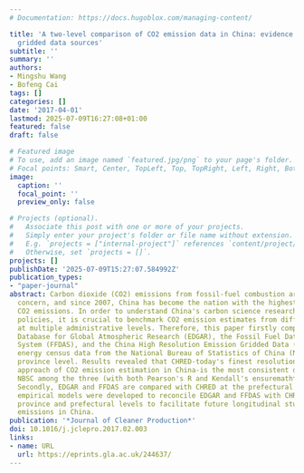 ```yaml
---
# Documentation: https://docs.hugoblox.com/managing-content/

title: 'A two-level comparison of CO2 emission data in China: evidence from three
  gridded data sources'
subtitle: ''
summary: ''
authors:
- Mingshu Wang
- Bofeng Cai
tags: []
categories: []
date: '2017-04-01'
lastmod: 2025-07-09T16:27:08+01:00
featured: false
draft: false

# Featured image
# To use, add an image named `featured.jpg/png` to your page's folder.
# Focal points: Smart, Center, TopLeft, Top, TopRight, Left, Right, BottomLeft, Bottom, BottomRight.
image:
  caption: ''
  focal_point: ''
  preview_only: false

# Projects (optional).
#   Associate this post with one or more of your projects.
#   Simply enter your project's folder or file name without extension.
#   E.g. `projects = ["internal-project"]` references `content/project/deep-learning/index.md`.
#   Otherwise, set `projects = []`.
projects: []
publishDate: '2025-07-09T15:27:07.584992Z'
publication_types:
- "paper-journal"
abstract: Carbon dioxide (CO2) emissions from fossil-fuel combustion are a global
  concern, and since 2007, China has become the nation with the highest amount of
  CO2 emissions. In order to understand China's carbon science research and reduction
  policies, it is crucial to benchmark CO2 emission estimates from different sources
  at multiple administrative levels. Therefore, this paper firstly compares the Emission
  Database for Global Atmospheric Research (EDGAR), the Fossil Fuel Data Assimilation
  System (FFDAS), and the China High Resolution Emission Gridded Data (CHRED) against
  energy census data from the National Bureau of Statistics of China (NBSC) at the
  province level. Results revealed that CHRED-today's finest resolution and most bottom-up
  approach of CO2 emission estimation in China-is the most consistent dataset with
  NBSC among the three (with both Pearson's R and Kendall's ensuremathτ of 0.86).
  Secondly, EDGAR and FFDAS are compared with CHRED at the prefectural level. Finally,
  empirical models were developed to reconcile EDGAR and FFDAS with CHRED at both
  province and prefectural levels to facilitate future longitudinal studies of CO2
  emissions in China.
publication: '*Journal of Cleaner Production*'
doi: 10.1016/j.jclepro.2017.02.003
links:
- name: URL
  url: https://eprints.gla.ac.uk/244637/
---
```

